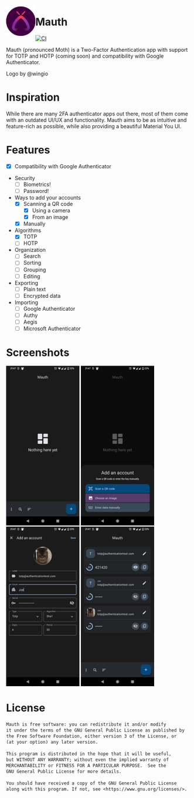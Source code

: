 <img align="left" width="80" height="80" src="github/mauth.png"
alt="App icon">

# Mauth

[![CI](https://img.shields.io/github/workflow/status/X1nto/Mauth/Build%20APK?color=blue&style=for-the-badge)](https://github.com/X1nto/Mauth/actions?query=branch%3Amaster)

Mauth (pronounced Moth) is a Two-Factor Authentication app with support for TOTP and HOTP (coming soon) and compatibility with Google Authenticator.

Logo by @wingio

# Inspiration
While there are many 2FA authenticator apps out there, most of them come with an outdated UI/UX and functionality. Mauth aims to be as intuitive and feature-rich as possible, while also providing a beautiful Material You UI.

# Features
- [x] Compatibility with Google Authenticator
- Security
  - [ ] Biometrics!
  - [ ] Password!
- Ways to add your accounts
  - [x] Scanning a QR code
    - [x] Using a camera
    - [x] From an image
  - [x] Manually
- Algorithms
  - [x] TOTP
  - [ ] HOTP
- Organization
  - [ ] Search
  - [ ] Sorting
  - [ ] Grouping
  - [ ] Editing
- Exporting
  - [ ] Plain text
  - [ ] Encrypted data
- Importing
  - [ ] Google Authenticator
  - [ ] Authy
  - [ ] Aegis
  - [ ] Microsoft Authenticator

# Screenshots
<img width=200 alt="Screenshot 1"
src="github/screenshot_1.png?raw=true">
<img width=200 alt="Screenshot 2"
src="github/screenshot_2.png?raw=true">
<img width=200 alt="Screenshot 2"
src="github/screenshot_3.png?raw=true">
<img width=200 alt="Screenshot 2"
src="github/screenshot_4.png?raw=true">

# License
```
Mauth is free software: you can redistribute it and/or modify
it under the terms of the GNU General Public License as published by
the Free Software Foundation, either version 3 of the License, or
(at your option) any later version.

This program is distributed in the hope that it will be useful,
but WITHOUT ANY WARRANTY; without even the implied warranty of
MERCHANTABILITY or FITNESS FOR A PARTICULAR PURPOSE.  See the
GNU General Public License for more details.

You should have received a copy of the GNU General Public License
along with this program. If not, see <https://www.gnu.org/licenses/>.
```